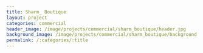 ```yaml
---
title: Sharm_ Boutique
layout: project
categories: commercial
header_image: /image/projects/commercial/sharm_boutique/header.jpg
background_image: /image/projects/commercial/sharm_boutique/background.jpg
permalink: /:categories/:title
---
```

